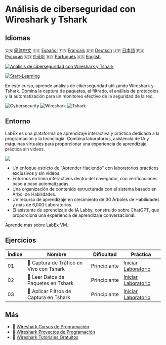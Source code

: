 # Análisis de ciberseguridad con Wireshark y Tshark

## Idiomas

🇨🇳 [简体中文](README_zh.md) 🇪🇸 [Español](README_es.md) 🇫🇷 [Français](README_fr.md) 🇩🇪 [Deutsch](README_de.md) 🇯🇵 [日本語](README_ja.md) 🇷🇺 [Русский](README_ru.md) 🇰🇷 [한국어](README_ko.md) 🇧🇷 [Português](README_pt.md) 🇺🇸 [English](README.md) 

[![Análisis de ciberseguridad con Wireshark y Tshark](https://cover-creator.labex.io/cybersecurity-analysis-with-wireshark-and-tshark.png?lang=es)](https://labex.io/es/courses/cybersecurity-analysis-with-wireshark-and-tshark)

[![Start-Learning](https://img.shields.io/badge/Start-Learning-whitesmoke?style=for-the-badge)](https://labex.io/es/courses/cybersecurity-analysis-with-wireshark-and-tshark)

En este curso, aprende análisis de ciberseguridad utilizando Wireshark y Tshark. Domina la captura de paquetes, el filtrado, el análisis de protocolos y la automatización para un monitoreo efectivo de la seguridad de la red.

![Cybersecurity](https://img.shields.io/badge/Cybersecurity-whitesmoke?style=for-the-badge&logo=cybersecurity)
![Wireshark](https://img.shields.io/badge/Wireshark-whitesmoke?style=for-the-badge&logo=wireshark)
![Tshark](https://img.shields.io/badge/Tshark-whitesmoke?style=for-the-badge&logo=tshark)


## Entorno

LabEx es una plataforma de aprendizaje interactiva y práctica dedicada a la programación y la tecnología. Combina laboratorios, asistencia de IA y máquinas virtuales para proporcionar una experiencia de aprendizaje práctica sin videos.

![](https://tutorial-screenshot.getvm.io/images/vm-1725247253.png)

- Un enfoque estricto de "Aprender Haciendo" con laboratorios prácticos exclusivos y sin videos.
- Entornos en línea interactivos dentro del navegador, con verificaciones paso a paso automatizadas.
- Una organización de contenido estructurada con el sistema basado en Árbol de Habilidades.
- Un recurso de aprendizaje en crecimiento de 30 Árboles de Habilidades y más de 6,000 Laboratorios.
- El asistente de aprendizaje de IA Labby, construido sobre ChatGPT, que proporciona una experiencia de aprendizaje conversacional.

Aprende más sobre [LabEx VM](https://support.labex.io/using-labex/virtual-machine).

## Ejercicios

|   Índice | Nombre                                   | Dificultad   | Práctica                                                                                                                         |
|----------|------------------------------------------|--------------|----------------------------------------------------------------------------------------------------------------------------------|
|       01 | 📖 Captura de Tráfico en Vivo con Tshark | Principiante | <a target='_blank' href='https://labex.io/es/tutorials/wireshark-capture-live-traffic-in-tshark-548916'>Iniciar Laboratorio</a>  |
|       02 | 📖 Leer Datos de Paquetes en Tshark      | Principiante | <a target='_blank' href='https://labex.io/es/tutorials/wireshark-read-packet-data-in-tshark-548937'>Iniciar Laboratorio</a>      |
|       03 | 📖 Aplicar Filtros de Captura en Tshark  | Principiante | <a target='_blank' href='https://labex.io/es/tutorials/wireshark-apply-capture-filters-in-tshark-548914'>Iniciar Laboratorio</a> |

## Más

- 🔗 [Wireshark Cursos de Programación](https://github.com/labex-labs/awesome-programming-courses)
- 🔗 [Wireshark Proyectos de Programación](https://github.com/labex-labs/awesome-programming-projects)
- 🔗 [Wireshark Tutoriales Gratuitos](https://github.com/labex-labs/wireshark-free-tutorials)

